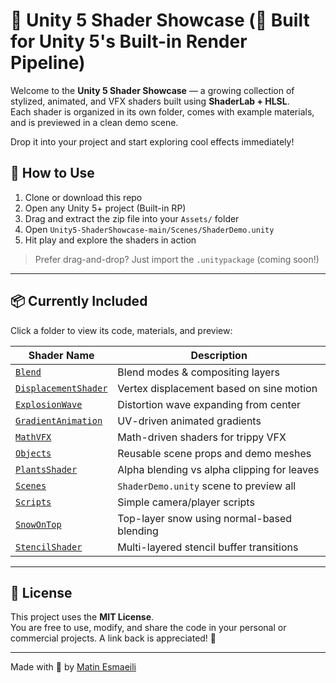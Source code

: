 # 🧩 Unity 5 Shader Showcase (🧰 Built for Unity 5's Built-in Render Pipeline)

Welcome to the **Unity 5 Shader Showcase** — a growing collection of stylized, animated, and VFX shaders built using **ShaderLab + HLSL**.  
Each shader is organized in its own folder, comes with example materials, and is previewed in a clean demo scene.  


Drop it into your project and start exploring cool effects immediately!


## 🔧 How to Use

1. Clone or download this repo
2. Open any Unity 5+ project (Built-in RP)
3. Drag and extract the zip file into your `Assets/` folder
4. Open `Unity5-ShaderShowcase-main/Scenes/ShaderDemo.unity`
5. Hit play and explore the shaders in action

> Prefer drag-and-drop? Just import the `.unitypackage` (coming soon!)

---

## 📦 Currently Included

Click a folder to view its code, materials, and preview:

| Shader Name              | Description                                        |
|--------------------------|----------------------------------------------------|
| [`Blend`](./ShaderShowcase/Blend/)                       | Blend modes & compositing layers              |
| [`DisplacementShader`](./ShaderShowcase/DisplacementShader/) | Vertex displacement based on sine motion      |
| [`ExplosionWave`](./ShaderShowcase/ExplosionWave/)       | Distortion wave expanding from center         |
| [`GradientAnimation`](./ShaderShowcase/GradientAnimation/) | UV-driven animated gradients                  |
| [`MathVFX`](./ShaderShowcase/MathVFX/)                   | Math-driven shaders for trippy VFX            |
| [`Objects`](./ShaderShowcase/Objects/)                   | Reusable scene props and demo meshes          |
| [`PlantsShader`](./ShaderShowcase/PlantsShader/)         | Alpha blending vs alpha clipping for leaves   |
| [`Scenes`](./ShaderShowcase/Scenes/)                     | `ShaderDemo.unity` scene to preview all       |
| [`Scripts`](./ShaderShowcase/Scripts/)                   | Simple camera/player scripts                  |
| [`SnowOnTop`](./ShaderShowcase/SnowOnTop/)               | Top-layer snow using normal-based blending    |
| [`StencilShader`](./ShaderShowcase/StencilShader/)       | Multi-layered stencil buffer transitions      |

---

## 📃 License

This project uses the **MIT License**.  
You are free to use, modify, and share the code in your personal or commercial projects. A link back is appreciated! 🙌

---

Made with 💙 by [Matin Esmaeili](https://github.com/MatinEsmaeili00)
